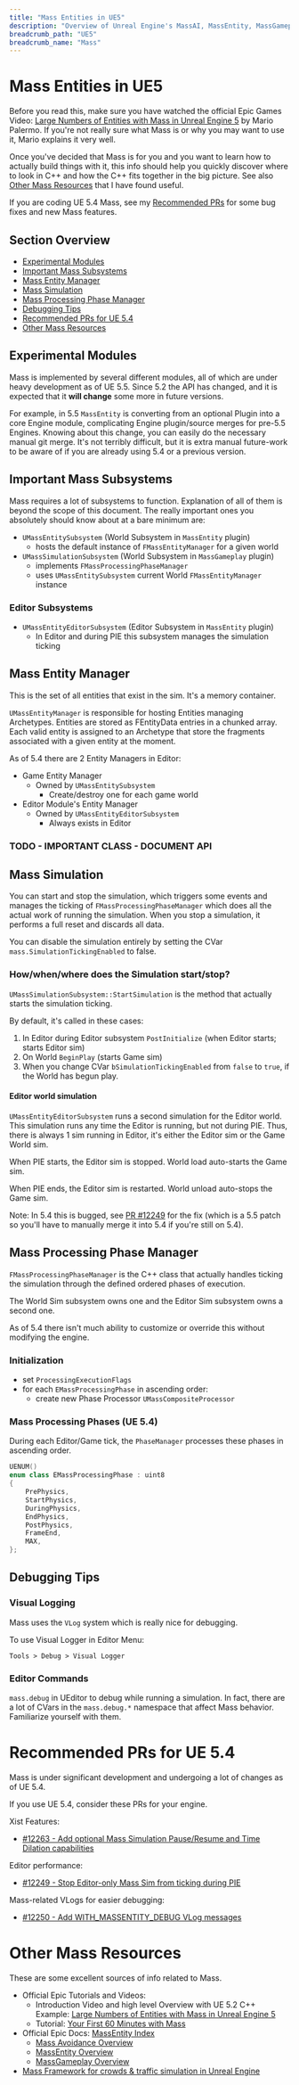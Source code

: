 ```yaml
---
title: "Mass Entities in UE5"
description: "Overview of Unreal Engine's MassAI, MassEntity, MassGameplay and associated modules."
breadcrumb_path: "UE5"
breadcrumb_name: "Mass"
---
```


# Mass Entities in UE5

Before you read this, make sure you have watched the official Epic Games Video:
[Large Numbers of Entities with Mass in Unreal Engine 5](https://www.youtube.com/watch?v=f9q8A-9DvPo)
by Mario Palermo.  If you're not really sure what Mass is or why you may want to use it,
Mario explains it very well.

Once you've decided that Mass is for you and you want to learn how to actually build things with it,
this info should help you quickly discover where to look in C++ and how the C++ fits together
in the big picture.
See also [Other Mass Resources](#SeeAlso) that I have found useful.

If you are coding UE 5.4 Mass, see my [Recommended PRs](#RecommendedPRs)
for some bug fixes and new Mass features.

## Section Overview

- [Experimental Modules](#ExperimentalModules)
- [Important Mass Subsystems](#MassSubsystems)
- [Mass Entity Manager](#EntityManager)
- [Mass Simulation](#Simulation)
- [Mass Processing Phase Manager](#PhaseManager)
- [Debugging Tips](#DebuggingTips)
- [Recommended PRs for UE 5.4](#RecommendedPRs)
- [Other Mass Resources](#SeeAlso)


<a id='ExperimentalModules'></a>
## Experimental Modules

Mass is implemented by several different modules,
all of which are under heavy development as of UE 5.5.
Since 5.2 the API has changed, and it is expected that it
**will change** some more in future versions.

For example, in 5.5 `MassEntity` is converting from an optional Plugin into a core Engine module,
complicating Engine plugin/source merges for pre-5.5 Engines.
Knowing about this change, you can easily do the necessary manual git merge.
It's not terribly difficult, but it is extra manual future-work to be aware of
if you are already using 5.4 or a previous version.


<a id='MassSubsystems'></a>
## Important Mass Subsystems

Mass requires a lot of subsystems to function.
Explanation of all of them is beyond the scope of this document.
The really important ones you absolutely should know about at a bare minimum are:

- `UMassEntitySubsystem` (World Subsystem in `MassEntity` plugin)
  - hosts the default instance of `FMassEntityManager` for a given world
- `UMassSimulationSubsystem` (World Subsystem in `MassGameplay` plugin)
  - implements `FMassProcessingPhaseManager`
  - uses `UMassEntitySubsystem` current World `FMassEntityManager` instance

### Editor Subsystems

- `UMassEntityEditorSubsystem` (Editor Subsystem in `MassEntity` plugin)
  - In Editor and during PIE this subsystem manages the simulation ticking


<a id='EntityManager'></a>
## Mass Entity Manager

This is the set of all entities that exist in the sim.  It's a memory container.

`UMassEntityManager` is responsible for hosting Entities managing Archetypes.
Entities are stored as FEntityData entries in a chunked array.
Each valid entity is assigned to an Archetype that store the fragments associated with a given entity at the moment.

As of 5.4 there are 2 Entity Managers in Editor:

- Game Entity Manager
  - Owned by `UMassEntitySubsystem`
    - Create/destroy one for each game world
- Editor Module's Entity Manager
  - Owned by `UMassEntityEditorSubsystem`
    - Always exists in Editor

### TODO - IMPORTANT CLASS - DOCUMENT API


<a id='Simulation'></a>
## Mass Simulation

You can start and stop the simulation, which triggers some events and
manages the ticking of `FMassProcessingPhaseManager`
which does all the actual work of running the simulation.
When you stop a simulation, it performs a full reset and discards all data.

You can disable the simulation entirely by setting the CVar
`mass.SimulationTickingEnabled` to false.

### How/when/where does the Simulation start/stop?

`UMassSimulationSubsystem::StartSimulation` is the method that actually starts the simulation ticking.

By default, it's called in these cases:

1. In Editor during Editor subsystem `PostInitialize` (when Editor starts; starts Editor sim)
2. On World `BeginPlay` (starts Game sim)
3. When you change CVar `bSimulationTickingEnabled` from `false` to `true`, if the World has begun play.

#### Editor world simulation

`UMassEntityEditorSubsystem` runs a second simulation for the Editor world.
This simulation runs any time the Editor is running, but not during PIE.
Thus, there is always 1 sim running in Editor, it's either the Editor sim or the Game World sim.

When PIE starts, the Editor sim is stopped. World load auto-starts the Game sim.

When PIE ends, the Editor sim is restarted. World unload auto-stops the Game sim.

Note: In 5.4 this is bugged, see [PR #12249](https://github.com/EpicGames/UnrealEngine/pull/12249) for the fix (which is a 5.5 patch so you'll have to manually merge it into 5.4 if you're still on 5.4).


<a id='PhaseManager'></a>
## Mass Processing Phase Manager

`FMassProcessingPhaseManager` is the C++ class that actually handles ticking the simulation
through the defined ordered phases of execution.

The World Sim subsystem owns one and the Editor Sim subsystem owns a second one.

As of 5.4 there isn't much ability to customize or override this without modifying the engine.

### Initialization

- set `ProcessingExecutionFlags`
- for each `EMassProcessingPhase` in ascending order:
  - create new Phase Processor `UMassCompositeProcessor`

### Mass Processing Phases (UE 5.4)

During each Editor/Game tick, the `PhaseManager` processes these phases in ascending order.

```c++
UENUM()
enum class EMassProcessingPhase : uint8
{
    PrePhysics,
    StartPhysics,
    DuringPhysics,
    EndPhysics,
    PostPhysics,
    FrameEnd,
    MAX,
};
```


<a id='DebuggingTips'></a>
## Debugging Tips

### Visual Logging

Mass uses the `VLog` system which is really nice for debugging.

To use Visual Logger in Editor Menu:

    Tools > Debug > Visual Logger

### Editor Commands

`mass.debug` in UEditor to debug while running a simulation.
In fact, there are a lot of CVars in the `mass.debug.*` namespace
that affect Mass behavior.  Familiarize yourself with them.


<a id='RecommendedPRs'></a>
# Recommended PRs for UE 5.4

Mass is under significant development and undergoing a lot of changes as of UE 5.4.

If you use UE 5.4, consider these PRs for your engine.

Xist Features:

- [#12263 - Add optional Mass Simulation Pause/Resume and Time Dilation capabilities](https://github.com/EpicGames/UnrealEngine/pull/12263)

Editor performance:

- <a id='PR12249'></a>[#12249 - Stop Editor-only Mass Sim from ticking during PIE](https://github.com/EpicGames/UnrealEngine/pull/12249)

Mass-related VLogs for easier debugging:

- [#12250 - Add WITH_MASSENTITY_DEBUG VLog messages](https://github.com/EpicGames/UnrealEngine/pull/12250)


<a id='SeeAlso'></a>
# Other Mass Resources

These are some excellent sources of info related to Mass.

- Official Epic Tutorials and Videos:
  - Introduction Video and high level Overview with UE 5.2 C++ Example: [Large Numbers of Entities with Mass in Unreal Engine 5](https://www.youtube.com/watch?v=f9q8A-9DvPo)
  - Tutorial: [Your First 60 Minutes with Mass](https://dev.epicgames.com/community/learning/tutorials/JXMl/unreal-engine-your-first-60-minutes-with-mass)
- Official Epic Docs: [MassEntity Index](https://dev.epicgames.com/documentation/en-us/unreal-engine/mass-entity-in-unreal-engine)
  - [Mass Avoidance Overview](https://dev.epicgames.com/documentation/en-us/unreal-engine/mass-avoidance-overview-in-unreal-engine)
  - [MassEntity Overview](https://dev.epicgames.com/documentation/en-us/unreal-engine/overview-of-mass-entity-in-unreal-engine)
  - [MassGameplay Overview](https://dev.epicgames.com/documentation/en-us/unreal-engine/overview-of-mass-gameplay-in-unreal-engine)
- [Mass Framework for crowds & traffic simulation in Unreal Engine](https://vrealmatic.com/unreal-engine/mass)
